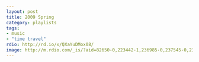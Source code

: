 ```yaml
---
layout: post
title: 2009 Spring
category: playlists
tags:
- music
- "time travel"
rdio: http://rd.io/x/QXaYuDMox08/
image: http://m.rdio.com/_is/?aid=82650-0,223442-1,236985-0,237545-0,237731-0,238659-0,257699-0,288554-0,328569-0&w=600&h=600
---
```

